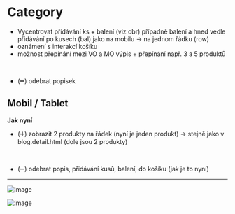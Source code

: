 # Category
- Vycentrovat přidávání ks + balení (viz obr) případně balení a hned vedle přidávání po kusech (bal) jako na mobilu -> na jednom řádku (row) 
- oznámení s interakcí košíku
- možnost přepínání mezi VO a MO výpis + přepínání např. 3 a 5 produktů
<br>

- (➖) odebrat popisek 

## Mobil /  Tablet
**Jak nyní**
- (➕) zobrazit 2 produkty na řádek (nyní je jeden produkt) -> stejně jako v blog.detail.html (dole jsou 2 produkty)
<br>

- (➖) odebrat popis, přidávání kusů, balení, do košíku (jak je to nyní)

<hr>

![image](https://user-images.githubusercontent.com/59166385/172788498-c1175599-9b20-4607-ac35-e2a02098a678.png)

![image](https://user-images.githubusercontent.com/59166385/172800134-7bc6b9a6-f159-4c55-a435-5e483ce290e3.png)

